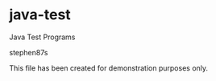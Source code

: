 # java-test
Java Test Programs

stephen87s

This file has been created for demonstration purposes only.
